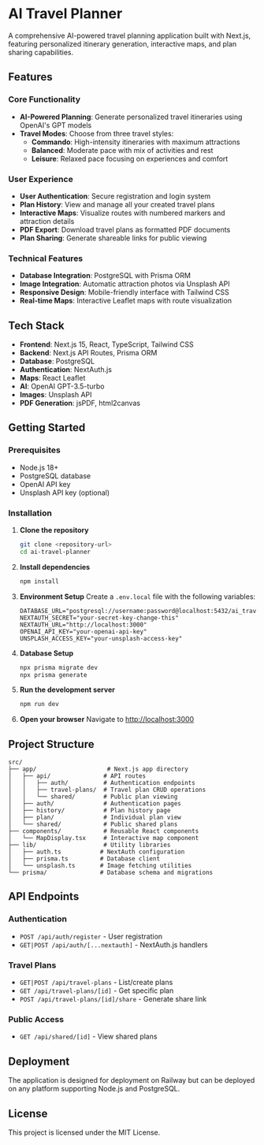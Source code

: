 # AI Travel Planner

A comprehensive AI-powered travel planning application built with Next.js, featuring personalized itinerary generation, interactive maps, and plan sharing capabilities.

## Features

### Core Functionality
- **AI-Powered Planning**: Generate personalized travel itineraries using OpenAI's GPT models
- **Travel Modes**: Choose from three travel styles:
  - **Commando**: High-intensity itineraries with maximum attractions
  - **Balanced**: Moderate pace with mix of activities and rest
  - **Leisure**: Relaxed pace focusing on experiences and comfort

### User Experience
- **User Authentication**: Secure registration and login system
- **Plan History**: View and manage all your created travel plans
- **Interactive Maps**: Visualize routes with numbered markers and attraction details
- **PDF Export**: Download travel plans as formatted PDF documents
- **Plan Sharing**: Generate shareable links for public viewing

### Technical Features
- **Database Integration**: PostgreSQL with Prisma ORM
- **Image Integration**: Automatic attraction photos via Unsplash API
- **Responsive Design**: Mobile-friendly interface with Tailwind CSS
- **Real-time Maps**: Interactive Leaflet maps with route visualization

## Tech Stack

- **Frontend**: Next.js 15, React, TypeScript, Tailwind CSS
- **Backend**: Next.js API Routes, Prisma ORM
- **Database**: PostgreSQL
- **Authentication**: NextAuth.js
- **Maps**: React Leaflet
- **AI**: OpenAI GPT-3.5-turbo
- **Images**: Unsplash API
- **PDF Generation**: jsPDF, html2canvas

## Getting Started

### Prerequisites
- Node.js 18+
- PostgreSQL database
- OpenAI API key
- Unsplash API key (optional)

### Installation

1. **Clone the repository**
   ```bash
   git clone <repository-url>
   cd ai-travel-planner
   ```

2. **Install dependencies**
   ```bash
   npm install
   ```

3. **Environment Setup**
   Create a `.env.local` file with the following variables:
   ```env
   DATABASE_URL="postgresql://username:password@localhost:5432/ai_travel_db"
   NEXTAUTH_SECRET="your-secret-key-change-this"
   NEXTAUTH_URL="http://localhost:3000"
   OPENAI_API_KEY="your-openai-api-key"
   UNSPLASH_ACCESS_KEY="your-unsplash-access-key"
   ```

4. **Database Setup**
   ```bash
   npx prisma migrate dev
   npx prisma generate
   ```

5. **Run the development server**
   ```bash
   npm run dev
   ```

6. **Open your browser**
   Navigate to [http://localhost:3000](http://localhost:3000)

## Project Structure

```
src/
├── app/                    # Next.js app directory
│   ├── api/               # API routes
│   │   ├── auth/          # Authentication endpoints
│   │   ├── travel-plans/  # Travel plan CRUD operations
│   │   └── shared/        # Public plan viewing
│   ├── auth/              # Authentication pages
│   ├── history/           # Plan history page
│   ├── plan/              # Individual plan view
│   └── shared/            # Public shared plans
├── components/            # Reusable React components
│   └── MapDisplay.tsx     # Interactive map component
├── lib/                   # Utility libraries
│   ├── auth.ts           # NextAuth configuration
│   ├── prisma.ts         # Database client
│   └── unsplash.ts       # Image fetching utilities
└── prisma/               # Database schema and migrations
```

## API Endpoints

### Authentication
- `POST /api/auth/register` - User registration
- `GET|POST /api/auth/[...nextauth]` - NextAuth.js handlers

### Travel Plans
- `GET|POST /api/travel-plans` - List/create plans
- `GET /api/travel-plans/[id]` - Get specific plan
- `POST /api/travel-plans/[id]/share` - Generate share link

### Public Access
- `GET /api/shared/[id]` - View shared plans

## Deployment

The application is designed for deployment on Railway but can be deployed on any platform supporting Node.js and PostgreSQL.

## License

This project is licensed under the MIT License.
